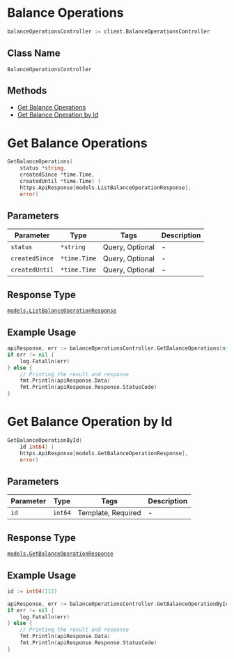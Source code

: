 # Balance Operations

```go
balanceOperationsController := client.BalanceOperationsController
```

## Class Name

`BalanceOperationsController`

## Methods

* [Get Balance Operations](../../doc/controllers/balance-operations.md#get-balance-operations)
* [Get Balance Operation by Id](../../doc/controllers/balance-operations.md#get-balance-operation-by-id)


# Get Balance Operations

```go
GetBalanceOperations(
    status *string,
    createdSince *time.Time,
    createdUntil *time.Time) (
    https.ApiResponse[models.ListBalanceOperationResponse],
    error)
```

## Parameters

| Parameter | Type | Tags | Description |
|  --- | --- | --- | --- |
| `status` | `*string` | Query, Optional | - |
| `createdSince` | `*time.Time` | Query, Optional | - |
| `createdUntil` | `*time.Time` | Query, Optional | - |

## Response Type

[`models.ListBalanceOperationResponse`](../../doc/models/list-balance-operation-response.md)

## Example Usage

```go
apiResponse, err := balanceOperationsController.GetBalanceOperations(nil, nil, nil)
if err != nil {
    log.Fatalln(err)
} else {
    // Printing the result and response
    fmt.Println(apiResponse.Data)
    fmt.Println(apiResponse.Response.StatusCode)
}
```


# Get Balance Operation by Id

```go
GetBalanceOperationById(
    id int64) (
    https.ApiResponse[models.GetBalanceOperationResponse],
    error)
```

## Parameters

| Parameter | Type | Tags | Description |
|  --- | --- | --- | --- |
| `id` | `int64` | Template, Required | - |

## Response Type

[`models.GetBalanceOperationResponse`](../../doc/models/get-balance-operation-response.md)

## Example Usage

```go
id := int64(112)

apiResponse, err := balanceOperationsController.GetBalanceOperationById(id)
if err != nil {
    log.Fatalln(err)
} else {
    // Printing the result and response
    fmt.Println(apiResponse.Data)
    fmt.Println(apiResponse.Response.StatusCode)
}
```


